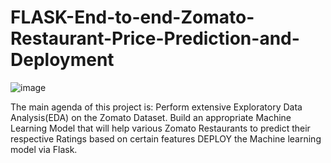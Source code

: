 # FLASK-End-to-end-Zomato-Restaurant-Price-Prediction-and-Deployment

![image](https://github.com/Divyan8h/FLASK-End-to-end-Zomato-Restaurant-Price-Prediction-and-Deployment/assets/99311459/86d23f44-48ac-49a7-8303-42550944fc8d)

The main agenda of this project is: Perform extensive Exploratory Data Analysis(EDA) on the Zomato Dataset. Build an appropriate Machine Learning Model that will help various Zomato Restaurants to predict their respective Ratings based on certain features DEPLOY the Machine learning model via Flask.
